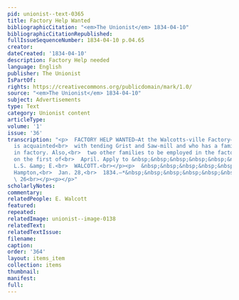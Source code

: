 ```yaml
---
pid: unionist--text-0365
title: Factory Help Wanted
bibliographicCitation: "<em>The Unionist</em> 1834-04-10"
bibliographicCitationRepublished: 
fullIssueSequenceNumber: 1834-04-10 p.04.65
creator: 
dateCreated: '1834-04-10'
description: Factory Help needed
language: English
publisher: The Unionist
IsPartOf: 
rights: https://creativecommons.org/publicdomain/mark/1.0/
source: "<em>The Unionist</em> 1834-04-10"
subject: Advertisements
type: Text
category: Unionist content
articleType: 
volume: '1'
issue: '36'
transcription: "<p>  FACTORY HELP WANTED—At the Walcotts-ville Factory—a miller who
  is acquainted<br>  with tending Grist and Saw-mill and who has a family to work
  in factory. Also,<br>  two other families to be employed in the factory commencing
  on the first of<br>  April. Apply to &nbsp;&nbsp;&nbsp;&nbsp;&nbsp;&nbsp;&nbsp;
  L.S. &amp; E.<br>  WALCOTT.<br></p><p>  &nbsp;&nbsp;&nbsp;&nbsp;&nbsp;&nbsp;&nbsp;&nbsp;&nbsp;&nbsp;&nbsp;
  Hampton,<br>  Jan. 28,<br>  1834.—*&nbsp;&nbsp;&nbsp;&nbsp;&nbsp;&nbsp;&nbsp;&nbsp;&nbsp;&nbsp;&nbsp;&nbsp;&nbsp;&nbsp;&nbsp;&nbsp;&nbsp;&nbsp;&nbsp;&nbsp;&nbsp;&nbsp;&nbsp;&nbsp;&nbsp;&nbsp;&nbsp;&nbsp;&nbsp;&nbsp;&nbsp;&nbsp;&nbsp;&nbsp;&nbsp;&nbsp;&nbsp;&nbsp;<br>
  \ 26<br></p><p></p>"
scholarlyNotes: 
commentary: 
relatedPeople: E. Walcott
featured: 
repeated: 
relatedImage: unionist--image-0138
relatedText: 
relatedTextIssue: 
filename: 
caption: 
order: '364'
layout: items_item
collection: items
thumbnail: 
manifest: 
full: 
---
```

